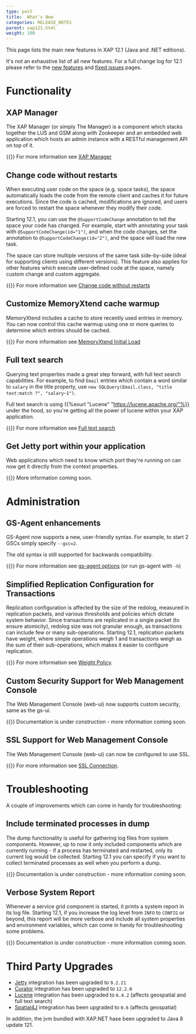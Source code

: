 ```yaml
---
type: post
title:  What's New
categories: RELEASE_NOTES
parent: xap121.html
weight: 100
---
```


This page lists the main new features in XAP 12.1 (Java and .NET editions).

It's not an exhaustive list of all new features. For a full change log for 12.1 please refer to the [new features](./121new-features.html) and [fixed issues](./121fixed-issues.html) pages.

# Functionality


## XAP Manager

The XAP Manager (or simply The Manager) is a component which stacks together the LUS and GSM along with Zookeeper and an embedded web application which hosts an admin instance with a RESTful management API on top of it.

{{<infosign>}} For more information see [XAP Manager](/xap121adm/xap-manager.html)


## Change code without restarts

When executing user code on the space (e.g. space tasks), the space automatically loads the code from the remote client and caches it for future executions. Since the code is cached, modifications are ignored, and users are forced to restart the space whenever they modify their code. 

Starting 12.1, you can use the `@SupportCodeChange` annotation to tell the space your code has changed. For example, start with annotating your task with `@SupportCodeChange(id="1")`, and when the code changes, set the annotation to `@SupportCodeChange(id="2")`, and the space will load the new task.

The space can store multiple versions of the same task side-by-side (ideal for supporting clients using different versions). This feature also applies for other features which execute user-defined code at the space, namely custom change and custom aggregate.

{{<infosign>}} For more information see [Change code without restarts](/xap121/the-space-no-restart.html)

## Customize MemoryXtend cache warmup

MemoryXtend includes a cache to store recently used entries in memory. You can now control this cache warmup using one or more queries to determine which entries should be cached.

{{<infosign>}} For more information see [MemoryXtend Initial Load](/xap121adm/memoryxtend.html#user-defined-query-for-initial-load)

## Full text search

Querying text properties made a great step forward, with full text search capabilities. For example, to find `Email` entries which contain a word similar to `salary` in the title property, use `new SQLQuery(Email.class, "title text:match ?", "salary~1")`.

Full text search is using {{%exurl "Lucene" "https://lucene.apache.org/"%}} under the hood, so you're getting all the power of lucene within your XAP application.

{{<infosign>}} For more information see [Full text search](/xap121/query-full-text-search.html)

## Get Jetty port within your application

Web applications which need to know which port they're running on can now get it directly from the context properties.

{{<infosign>}} More information coming soon.

# Administration

## GS-Agent enhancements

GS-Agent now supports a new, user-friendly syntax. For example, to start 2 GSCs simply specify `--gsc=2`.

The old syntax is still supported for backwards compatibility.

{{<infosign>}} For more information see [gs-agent options](/xap121adm/the-runtime-environment.html#gs-agent-options) (or run gs-agent with `-h`)

## Simplified Replication Configuration for Transactions

Replication configuration is affected by the size of the redolog, measured in replication packets, and various thresholds and policies which dictate system behavior. Since transactions are replicated in a single packet (to ensure atomicity), redolog size was not granular enough, as transactions can include few or many sub-operations. Starting 12.1, replication packets have weight, where simple operations weigh 1 and transactions weigh as the sum of their sub-operations, which makes it easier to configure replication.

{{<infosign>}} For more information see [Weight Policy](/xap121adm/controlling-the-replication-redo-log.html#weight-policy).



## Custom Security Support for Web Management Console

The Web Management Console (web-ui) now supports custom security, same as the gs-ui.

{{<infosign>}} Documentation is under construction - more information coming soon.

## SSL Support for Web Management Console

The Web Management Console (web-ui) can now be configured to use SSL.

{{<infosign>}} For more information see [SSL Connection](/xap121adm/web-management-console-starting.html#ssl-connection).

# Troubleshooting

A couple of improvements which can come in handy for troubleshooting:

## Include terminated processes in dump

The dump functionality is useful for gathering log files from system components. However, up to now it only included components which are currently running - if a process has terminated and restarted, only its current log would be collected. Starting 12.1 you can specify if you want to collect terminated processes as well when you perform a dump.

{{<infosign>}} Documentation is under construction - more information coming soon.

## Verbose System Report

Whenever a service grid component is started, it prints a system report in its log file. Starting 12.1, if you increase the log level from `INFO` to `CONFIG` or beyond, this report will be more verbose and include all system properties and environment variables, which can come in handy for troubleshooting some problems.

{{<infosign>}} Documentation is under construction - more information coming soon.

# Third Party Upgrades

* [Jetty](http://www.eclipse.org/jetty/) integration has been upgraded to `9.2.21`
* [Curator](http://curator.apache.org/) integration has been upgraded to `12.2.0`
* [Lucene](https://lucene.apache.org/) integration has been upgraded to `6.4.2` (affects geospatial and full text search)
* [Spatial4J](https://github.com/locationtech/spatial4j) integration has been upgraded to `0.6` (affects geospatial)

In addition, the jvm bundled with XAP.NET hase been upgraded to Java 8 update 121.